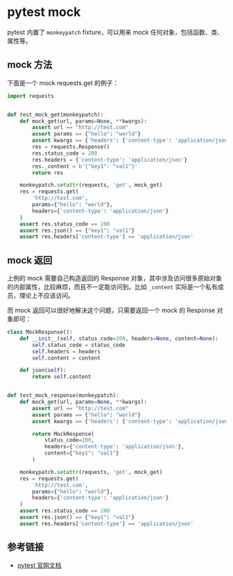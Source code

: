 # pytest mock

pytest 内置了 `monkeypatch` fixture，可以用来 mock 任何对象，包括函数、类、属性等。

## mock 方法

下面是一个 mock requests.get 的例子：

```python
import requests


def test_mock_get(monkeypatch):
    def mock_get(url, params=None, **kwargs):
        assert url == "http://test.com"
        assert params == {"hello": "world"}
        assert kwargs == {'headers': {'content-type': 'application/json'}}
        res = requests.Response()
        res.status_code = 200
        res.headers = {'content-type': 'application/json'}
        res._content = b'{"key1": "val1"}'
        return res

    monkeypatch.setattr(requests, 'get', mock_get)
    res = requests.get(
        'http://test.com',
        params={"hello": "world"},
        headers={'content-type': 'application/json'}
    )
    assert res.status_code == 200
    assert res.json() == {"key1": "val1"}
    assert res.headers['content-type'] == 'application/json'
```

## mock 返回

上例的 mock 需要自己构造返回的 Response
对象，其中涉及访问很多原始对象的内部属性，比较麻烦，而且不一定能访问到。比如 `_content` 实际是一个私有成员，理论上不应该访问。

而 mock 返回可以很好地解决这个问题，只需要返回一个 mock 的 Response 对象即可：

```python
class MockResponse():
    def __init__(self, status_code=200, headers=None, content=None):
        self.status_code = status_code
        self.headers = headers
        self.content = content

    def json(self):
        return self.content


def test_mock_response(monkeypatch):
    def mock_get(url, params=None, **kwargs):
        assert url == "http://test.com"
        assert params == {"hello": "world"}
        assert kwargs == {'headers': {'content-type': 'application/json'}}

        return MockResponse(
            status_code=200,
            headers={'content-type': 'application/json'},
            content={"key1": "val1"}
        )

    monkeypatch.setattr(requests, 'get', mock_get)
    res = requests.get(
        'http://test.com',
        params={"hello": "world"},
        headers={'content-type': 'application/json'}
    )
    assert res.status_code == 200
    assert res.json() == {"key1": "val1"}
    assert res.headers['content-type'] == 'application/json'
```

## 参考链接

- [pytest 官网文档](https://docs.pytest.org/en/7.3.x/how-to/monkeypatch.html)
